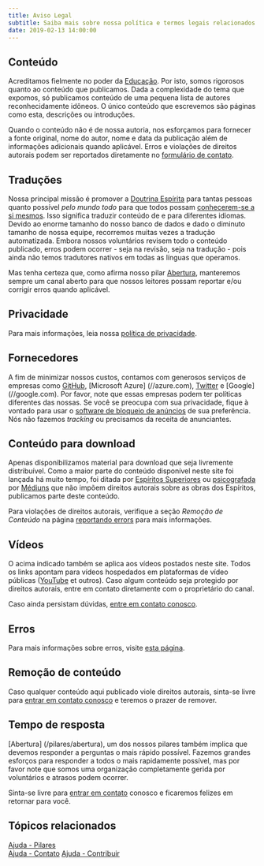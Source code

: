 ```yaml
---
title: Aviso Legal
subtitle: Saiba mais sobre nossa política e termos legais relacionados ao conteúdo exposto neste site.
date: 2019-02-13 14:00:00
---
```


## Conteúdo
Acreditamos fielmente no poder da [Educação](/pilares/educação). Por isto, somos
rigorosos quanto ao conteúdo que publicamos. Dada a complexidade do tema que
expomos, só publicamos conteúdo de uma pequena lista de autores reconhecidamente
idôneos. O único conteúdo que escrevemos são páginas como esta, descrições ou
introduções. 

Quando o conteúdo não é de nossa autoria, nos esforçamos para fornecer a fonte
original, nome do autor, nome e data da publicação além de informações
adicionais quando aplicável. Erros e violações de direitos autorais podem ser
reportados diretamente no [formulário de contato](/contato).

## Traduções
Nossa principal missão é promover a [Doutrina Espírita](/espiritismo) para
tantas pessoas quanto possível _pelo mundo todo_ para que todos possam
[conhecerem-se a si mesmos](/sobre/auto-conhecimento). Isso significa traduzir
conteúdo de e para diferentes idiomas. Devido ao enorme tamanho do nosso banco
de dados e dado o diminuto tamanho de nossa equipe, recorremos muitas vezes
a tradução automatizada. Embora nossos voluntários revisem todo o conteúdo
publicado, erros podem ocorrer - seja na revisão, seja na tradução - pois ainda
não temos tradutores nativos em todas as línguas que operamos.

Mas tenha certeza que, como afirma nosso pilar [Abertura](../pilares/#abertura),
manteremos sempre um canal aberto para que nossos leitores possam reportar e/ou
corrigir erros quando aplicável.

## Privacidade
Para mais informações, leia nossa [política de privacidade](../privacidade).

## Fornecedores
A fim de minimizar nossos custos, contamos com generosos serviços de
empresas como [GitHub](//github.com), [Microsoft Azure] (//azure.com),
[Twitter](//twitter.com) e [Google] (//google.com). Por favor, note que essas
empresas podem ter políticas diferentes das nossas. Se você se preocupa com sua
privacidade, fique à vontado para usar o [software de bloqueio de
anúncios](https://en.wikipedia.org/wiki/Ad_blocking) de sua preferência. Nós não
fazemos _tracking_ ou precisamos da receita de anunciantes.

## Conteúdo para download
Apenas disponibilizamos material para download que seja livremente distribuível.
Como a maior parte do conteúdo disponível neste site foi lançada há muito tempo,
foi ditada por [Espíritos Superiores](/sobre/espirito-superior) ou
[psicografada](/sobre/psicografia) por [Médiuns](/sobre/medium) que não impõem
direitos autorais sobre as obras dos Espíritos, publicamos parte deste conteúdo. 

Para violações de direitos autorais, verifique a seção _Remoção de Conteúdo_
na página [reportando errors](../erros) para mais informações.

## Vídeos
O acima indicado também se aplica aos vídeos postados neste site. Todos os links
apontam para vídeos hospedados em plataformas de vídeo públicas
([YouTube](//youtube.com) et outros). Caso algum conteúdo seja protegido por
direitos autorais, entre em contato diretamente com o proprietário do canal.

Caso ainda persistam dúvidas, [entre em contato conosco](/contato).

## Erros
Para mais informações sobre erros, visite [esta página](../erros).

## Remoção de conteúdo
Caso qualquer conteúdo aqui publicado viole direitos autorais, sinta-se livre
para [entrar em contato conosco](/contato) e teremos o prazer de remover.

## Tempo de resposta
[Abertura] (/pilares/abertura), um dos nossos pilares também implica que devemos
responder a perguntas o mais rápido possível. Fazemos grandes esforços para
responder a todos o mais rapidamente possível, mas por favor note que somos uma
organização completamente gerida por voluntários e atrasos podem ocorrer. 

Sinta-se livre para [entrar em contato](../contact-us) conosco e ficaremos
felizes em retornar para você.

## Tópicos relacionados
[Ajuda - Pilares](../pilares)  
[Ajuda - Contato](/contato)
[Ajuda - Contribuir](/contribua)  
